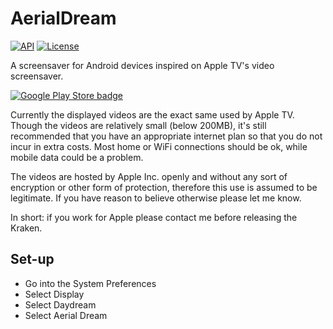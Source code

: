 # AerialDream

[![API](https://img.shields.io/badge/API-17%2B-brightgreen.svg?style=flat)](https://android-arsenal.com/api?level=17)
[![License](https://img.shields.io/:license-gpl%20v3-brightgreen.svg?style=flat)](https://raw.githubusercontent.com/cachapa/AerialDream/master/LICENSE)

A screensaver for Android devices inspired on Apple TV's video screensaver.

[![Google Play Store badge](https://play.google.com/intl/en_us/badges/images/badge_new.png)](https://play.google.com/store/apps/details?id=com.codingbuffalo.aerialdream)

Currently the displayed videos are the exact same used by Apple TV.
Though the videos are relatively small (below 200MB), it's still recommended that you have an appropriate internet plan so that you do not incur in extra costs. Most home or WiFi connections should be ok, while mobile data could be a problem.

The videos are hosted by Apple Inc. openly and without any sort of encryption or other form of protection, therefore this use is assumed to be legitimate. If you have reason to believe otherwise please let me know.

In short: if you work for Apple please contact me before releasing the Kraken.

## Set-up
- Go into the System Preferences
- Select Display
- Select Daydream
- Select Aerial Dream

